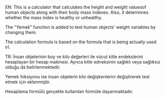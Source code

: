EN:
This is a calculator that calculates the height and weight values ​​of human objects along with their body mass indexes. Also, it determines whether the mass index is healthy or unhealthy.

The "Yemek" function is added to test human objects' weight variables by changing them.

The calculation formula is based on the formula that is being actually used irl.

TR:
İnsan objelerinin boy ve kilo değerleri ile vücut kitle endekslerini hesaplayan bir hesap makinesi. Ayrıca kitle edneksinin sağlıklı veya sağlıksız olduğu da belirlenmektedir.

Yemek foksiyonu ise insan objelerin kilo değişkenlerini değiştirerek test etmek için eklenmiştir.

Hesaplama formülü gerçekte kullanılan formüle dayanmaktadır.
